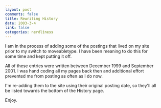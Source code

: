 ```yaml
--- 
layout: post
comments: false
title: Rewriting History
date: 2003-3-4
link: false
categories: nerdliness
---
```

I am in the process of adding some of the postings that lived on my site prior to my switch to moveabletype. I have been meaning to do this for some time and kept putting it off.

All of these entries were written between December 1999 and September 2001. I was hand coding all my pages back then and additional effort prevented me from posting as often as I do now.

I'm re-adding them to the site using their original posting date, so they'll all be listed towards the bottom of the History page.

Enjoy.
